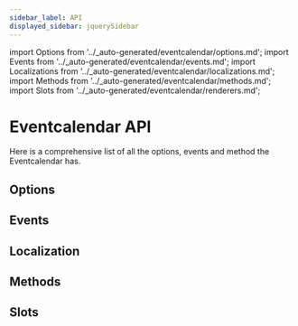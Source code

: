 ```yaml
---
sidebar_label: API
displayed_sidebar: jquerySidebar
---
```


import Options from '../_auto-generated/eventcalendar/options.md';
import Events from '../_auto-generated/eventcalendar/events.md';
import Localizations from '../_auto-generated/eventcalendar/localizations.md';
import Methods from '../_auto-generated/eventcalendar/methods.md';
import Slots from '../_auto-generated/eventcalendar/renderers.md';

# Eventcalendar API

Here is a comprehensive list of all the options, events and method the Eventcalendar has.

<div className="option-list">

## Options


<Options />

## Events

<Events />

## Localization

<Localizations />

## Methods

<Methods />

## Slots

<Slots />

</div>